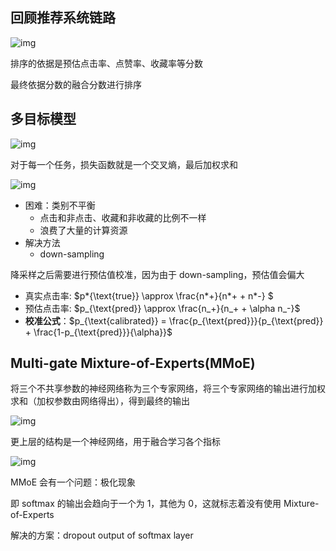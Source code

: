 ## 回顾推荐系统链路

![img](https://img2023.cnblogs.com/blog/3436855/202406/3436855-20240605191751394-1535600093.png)

排序的依据是预估点击率、点赞率、收藏率等分数

最终依据分数的融合分数进行排序

## 多目标模型

![img](https://img2023.cnblogs.com/blog/3436855/202406/3436855-20240605192231105-1398580305.png)

对于每一个任务，损失函数就是一个交叉熵，最后加权求和

![img](https://img2023.cnblogs.com/blog/3436855/202406/3436855-20240605192411139-686127110.png)

- 困难：类别不平衡
  - 点击和非点击、收藏和非收藏的比例不一样
  - 浪费了大量的计算资源
- 解决方法
  - down-sampling

降采样之后需要进行预估值校准，因为由于 down-sampling，预估值会偏大

- 真实点击率: $p*{\text{true}} \approx \frac{n*+}{n*+ + n*-} $
- 预估点击率: $p_{\text{pred}} \approx \frac{n_+}{n_+ + \alpha n_-}$
- **校准公式**：$p_{\text{calibrated}} = \frac{p_{\text{pred}}}{p_{\text{pred}} + \frac{1-p_{\text{pred}}}{\alpha}}$

## Multi-gate Mixture-of-Experts(MMoE)

将三个不共享参数的神经网络称为三个专家网络，将三个专家网络的输出进行加权求和（加权参数由网络得出），得到最终的输出

![img](https://img2023.cnblogs.com/blog/3436855/202406/3436855-20240605193029791-76458462.png)

更上层的结构是一个神经网络，用于融合学习各个指标

![img](https://img2023.cnblogs.com/blog/3436855/202406/3436855-20240605193150715-1597103751.png)

MMoE 会有一个问题：极化现象

即 softmax 的输出会趋向于一个为 1，其他为 0，这就标志着没有使用 Mixture-of-Experts

解决的方案：dropout output of softmax layer
